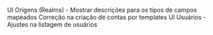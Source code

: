 UI Origens (Realms) - Mostrar descrições para os tipos de campos mapeados
Correção na criação de contas por templates
UI Usuários - Ajustes na listagem de usuários

